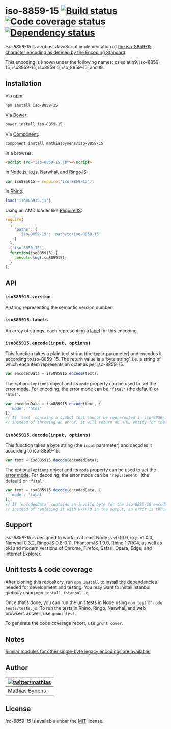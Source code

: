 # iso-8859-15 [![Build status](https://travis-ci.org/mathiasbynens/iso-8859-15.svg?branch=master)](https://travis-ci.org/mathiasbynens/iso-8859-15) [![Code coverage status](https://coveralls.io/repos/mathiasbynens/iso-8859-15/badge.svg)](https://coveralls.io/r/mathiasbynens/iso-8859-15) [![Dependency status](https://gemnasium.com/mathiasbynens/iso-8859-15.svg)](https://gemnasium.com/mathiasbynens/iso-8859-15)

_iso-8859-15_ is a robust JavaScript implementation of [the iso-8859-15 character encoding as defined by the Encoding Standard](https://encoding.spec.whatwg.org/#iso-8859-15).

This encoding is known under the following names: csisolatin9, iso-8859-15, iso8859-15, iso885915, iso_8859-15, and l9.

## Installation

Via [npm](https://www.npmjs.com/):

```bash
npm install iso-8859-15
```

Via [Bower](http://bower.io/):

```bash
bower install iso-8859-15
```

Via [Component](https://github.com/component/component):

```bash
component install mathiasbynens/iso-8859-15
```

In a browser:

```html
<script src="iso-8859-15.js"></script>
```

In [Node.js](https://nodejs.org/), [io.js](https://iojs.org/), [Narwhal](http://narwhaljs.org/), and [RingoJS](http://ringojs.org/):

```js
var iso885915 = require('iso-8859-15');
```

In [Rhino](https://www.mozilla.org/rhino/):

```js
load('iso885915.js');
```

Using an AMD loader like [RequireJS](http://requirejs.org/):

```js
require(
  {
    'paths': {
      'iso-8859-15': 'path/to/iso-8859-15'
    }
  },
  ['iso-8859-15'],
  function(iso885915) {
    console.log(iso885915);
  }
);
```

## API

### `iso885915.version`

A string representing the semantic version number.

### `iso885915.labels`

An array of strings, each representing a [label](https://encoding.spec.whatwg.org/#label) for this encoding.

### `iso885915.encode(input, options)`

This function takes a plain text string (the `input` parameter) and encodes it according to iso-8859-15. The return value is a ‘byte string’, i.e. a string of which each item represents an octet as per iso-8859-15.

```js
var encodedData = iso885915.encode(text);
```

The optional `options` object and its `mode` property can be used to set the [error mode](https://encoding.spec.whatwg.org/#error-mode). For encoding, the error mode can be `'fatal'` (the default) or `'html'`.

```js
var encodedData = iso885915.encode(text, {
  'mode': 'html'
});
// If `text` contains a symbol that cannot be represented in iso-8859-15,
// instead of throwing an error, it will return an HTML entity for the symbol.
```

### `iso885915.decode(input, options)`

This function takes a byte string (the `input` parameter) and decodes it according to iso-8859-15.

```js
var text = iso885915.decode(encodedData);
```

The optional `options` object and its `mode` property can be used to set the [error mode](https://encoding.spec.whatwg.org/#error-mode). For decoding, the error mode can be `'replacement'` (the default) or `'fatal'`.

```js
var text = iso885915.decode(encodedData, {
  'mode': 'fatal'
});
// If `encodedData` contains an invalid byte for the iso-8859-15 encoding,
// instead of replacing it with U+FFFD in the output, an error is thrown.
```

## Support

_iso-8859-15_ is designed to work in at least Node.js v0.10.0, io.js v1.0.0, Narwhal 0.3.2, RingoJS 0.8-0.11, PhantomJS 1.9.0, Rhino 1.7RC4, as well as old and modern versions of Chrome, Firefox, Safari, Opera, Edge, and Internet Explorer.

## Unit tests & code coverage

After cloning this repository, run `npm install` to install the dependencies needed for development and testing. You may want to install Istanbul _globally_ using `npm install istanbul -g`.

Once that’s done, you can run the unit tests in Node using `npm test` or `node tests/tests.js`. To run the tests in Rhino, Ringo, Narwhal, and web browsers as well, use `grunt test`.

To generate the code coverage report, use `grunt cover`.

## Notes

[Similar modules for other single-byte legacy encodings are available.](https://www.npmjs.com/browse/keyword/legacy-encoding)

## Author

| [![twitter/mathias](https://gravatar.com/avatar/24e08a9ea84deb17ae121074d0f17125?s=70)](https://twitter.com/mathias "Follow @mathias on Twitter") |
|---|
| [Mathias Bynens](https://mathiasbynens.be/) |

## License

_iso-8859-15_ is available under the [MIT](https://mths.be/mit) license.
